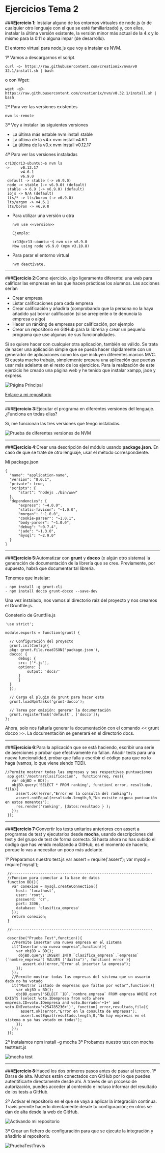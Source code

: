 # **Ejercicios Tema 2**

###**Ejercicio 1**: Instalar alguno de los entornos virtuales de node.js (o de cualquier otro lenguaje con el que se esté familiarizado) y, con ellos, instalar la última versión existente, la versión minor más actual de la 4.x y lo mismo para la 0.11 o alguna impar (de desarrollo).

El entorno virtual para node.js que voy a instalar es NVM.

1º Vamos a descargarnos el script.

    curl -o- https://raw.githubusercontent.com/creationix/nvm/v0 32.1/install.sh | bash
o con  Wget:

    wget -qO- https://raw.githubusercontent.com/creationix/nvm/v0.32.1/install.sh | bash

2º Para ver las versiones existentes

    nvm ls-remote

3º Voy a instalar las siguientes versiones
  - La última más estable
        nvm install stable
  - La última de la v4.x
        nvm install v4.6.1
  - La última de la v0.x
        nvm install v0.12.17

4º Para ver las versiones instaladas

    cr13@cr13-ubuntu:~$ nvm ls
    ->     v0.12.17
           v4.6.1
           v6.9.0
     default -> stable (-> v6.9.0)
     node -> stable (-> v6.9.0) (default)
     stable -> 6.9 (-> v6.9.0) (default)
     iojs -> N/A (default)
     lts/* -> lts/boron (-> v6.9.0)
     lts/argon -> v4.6.1
     lts/boron -> v6.9.0



  - Para utilizar una versión u otra

        nvm use <<version>>

        Ejemplo:

        cr13@cr13-ubuntu:~$ nvm use v6.9.0
        Now using node v6.9.0 (npm v3.10.8)

  - Para parar el entorno virtual

        nvm deactivate.

----------

###**Ejercicio 2**:Como ejercicio, algo ligeramente diferente: una web para calificar las empresas en las que hacen prácticas los alumnos. Las acciones serían
- Crear empresa
- Listar calificaciones para cada empresa
- Crear calificación y añadirla (comprobando que la persona no la haya añadido ya)
borrar calificación (si se arrepiente o te denuncia la empresa o algo)
- Hacer un ránking de empresas por calificación, por ejemplo
- Crear un repositorio en GitHub para la librería y crear un pequeño programa que use algunas de sus funcionalidades.

Si se quiere hacer con cualquier otra aplicación, también es válido. Se trata de hacer una aplicación simple que se pueda hacer rápidamente con un generador de aplicaciones como los que incluyen diferentes marcos MVC. Si cuesta mucho trabajo, simplemente prepara una aplicación que puedas usar más adelante en el resto de los ejercicios.
Para la realización de este ejercicio he creado una página web y he tenido que instalar xampp, jade y express.

![Página Principal](http://i1266.photobucket.com/albums/jj540/Juantan_Tonio/ejer2Tema2_zps5qizl7nd.png)

[Enlace a mi repositorio](https://github.com/cr13/Califica_empresas)

----------

###**Ejercicio 3**:Ejecutar el programa en diferentes versiones del lenguaje. ¿Funciona en todas ellas?

Si, me funcionan las tres versiones que tengo instaladas.

![Prueba de diferentes versiones de NVM](http://i1266.photobucket.com/albums/jj540/Juantan_Tonio/pruebadeversiones_zpsrubqovwh.png)

----------

###**Ejercicio 4**:Crear una descripción del módulo usando **package.json**. En caso de que se trate de otro lenguaje, usar el método correspondiente.

Mi package.json

    {
      "name": "application-name",
      "version": "0.0.1",
      "private": true,
      "scripts": {
          "start": "nodejs ./bin/www"
      },
      "dependencies": {
          "express": "~4.0.0",
          "static-favicon": "~1.0.0",
          "morgan": "~1.0.0",
          "cookie-parser": "~1.0.1",
          "body-parser": "~1.0.0",
          "debug": "~0.7.4",
          "jade": "~1.3.0",
          "mysql": "~2.9.0"
      }
    }


----------

###**Ejercicio 5**:Automatizar con **grunt** y **docco** (o algún otro sistema) la generación de documentación de la librería que se cree. Previamente, por supuesto, habrá que documentar tal librería.

Tenemos que instalar:

    - npm install -g grunt-cli
    - npm install docco grunt-docco --save-dev

Una vez instalado, nos vamos al directorio raiz del proyecto y nos creamos el Gruntfile.js.

Conetenio de Gruntfile.js

    'use strict';

    module.exports = function(grunt) {

      // Configuración del proyecto
      grunt.initConfig({
      pkg: grunt.file.readJSON('package.json'),
      docco: {
          debug: {
          src: ['*.js'],
          options: {
              output: 'docs/'
          }
          }
      }
      });

      // Carga el plugin de grunt para hacer esto
      grunt.loadNpmTasks('grunt-docco');

      // Tarea por omisión: generar la documentación
      grunt.registerTask('default', ['docco']);
    };

Ahora, solo nos faltaría generar la documentación con el comando << grunt docco >>.
La documentación se generará en el directorio docs.

----------

###**Ejercicio 6**:Para la aplicación que se está haciendo, escribir una serie de aserciones y probar que efectivamente no fallan. Añadir tests para una nueva funcionalidad, probar que falla y escribir el código para que no lo haga (vamos, lo que viene siendo TDD).

    //Permite mostrar todas las empresas y sus respectivas puntuaciones
     app.get('/mostrarclasificacion',  function(req, res){
       var objBD = BD();
       objBD.query('SELECT * FROM ranking', function( error, resultado, fila){
         assert.ok(!error,"Error en la consulta del ranking");
         assert.notEqual(resultado.length,0,"No exisite niguna puntuación en estos momentos");
         res.render('ranking', {datos:resultado } );
       });
     });

  ----------

  ###**Ejercicio 7**:Convertir los tests unitarios anteriores con assert a programas de test y ejecutarlos desde **mocha**, usando descripciones del test y del grupo de test de forma correcta. Si hasta ahora no has subido el código que has venido realizando a GitHub, es el momento de hacerlo, porque lo vas a necesitar un poco más adelante.

 1º Preparamos nuestro test.js
    var assert = require('assert');
     var mysql = require('mysql');

     //----------------------------------------------------------------
     //Funcion para conectar a la base de datos
     function BD(){
       var conexion = mysql.createConnection({
         host: 'localhost',
         user: 'root',
         password: 'cr',
         port: 3306,
         database: 'clasifica_empresa'
       });
       return conexion;
     }

     //----------------------------------------------------------------

     describe("Prueba Test",function(){
       //Permite insertar una nueva empresa en el sistema
       it("Insertar una nueva empresa",function(){
         var objBD = BD();
     	  objBD.query('INSERT INTO `clasifica_empresa`.`empresas` (`nombre_empresa`) VALUES ("daitsu")', function( error ){
            assert.ok(!error,"Error al insertar la empresa");
         });
       });
       //Permite mostrar todas las empresas del sistema que un usuario dado no ha votado
       it("Mostrar listado de empresas que faltan por votar",function(){
         var objBD = BD();
         objBD.query('SELECT `ID`,`nombre_empresa` FROM empresa WHERE not EXISTS (select voto.IDempresa from voto where empresa.ID=voto.IDempresa and voto.Borrado='+1+' and voto.DNIvotante='+254785236+')', function( error,resultado,fila){
           assert.ok(!error,"Error en la consulta de empresas");
           assert.notEqual(resultado.length,0,"No hay empresas en el sistema o ya has votado en todas");
         });
       });
     });

 2º Instalamos npm install -g mocha
 3º Probamos nuestro test con mocha test/test.js

 ![mocha test](http://i1266.photobucket.com/albums/jj540/Juantan_Tonio/mochoo_zps7j2tdozp.png)

----------

###**Ejercicio 8**:Haced los dos primeros pasos antes de pasar al tercero.
1º Darse de alta. Muchos están conectados con GitHub por lo que puedes autentificarte directamente desde ahí. A través de un proceso de autorización, puedes acceder al contenido e incluso informar del resultado de los tests a GitHub.

2º Activar el repositorio en el que se vaya a aplicar la integración continua. Travis permite hacerlo directamente desde tu configuración; en otros se dan de alta desde la web de GitHub.

![Activando mi repositorio](http://i1266.photobucket.com/albums/jj540/Juantan_Tonio/travis%20act_zpslnonebxa.png)

3º Crear un fichero de configuración para que se ejecute la integración y añadirlo al repositorio.

![PruebaTestTravis](http://i1266.photobucket.com/albums/jj540/Juantan_Tonio/pruebatravis_zpsyoglfuf4.png)

